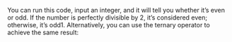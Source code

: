 You can run this code, input an integer, and it will tell you whether it’s even or odd. If the number is perfectly divisible by 2, it’s considered even; otherwise, it’s odd1. Alternatively, you can use the ternary operator to achieve the same result:
